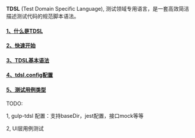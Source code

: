
**TDSL** (Test Domain Specific Language), 测试领域专用语言，是一套高效简洁描述测试代码的规范脚本语法。

#### [1、什么是TDSL](https://github.com/fe-dsl/gulp-tdsl/blob/master/docs/introduction.md)
#### [2、快速开始](https://github.com/fe-dsl/gulp-tdsl/blob/master/docs/start.md)
#### [3、TDSL基本语法](https://github.com/fe-dsl/gulp-tdsl/blob/master/docs/rules.md)
#### [4、tdsl.config配置](https://github.com/fe-dsl/gulp-tdsl/blob/master/docs/tdsl.config.md)
#### [5、测试用例类型](https://github.com/fe-dsl/gulp-tdsl/blob/master/docs/testtype.md)


TODO:

1, gulp-tdsl 配置：支持baseDir，jest配置，接口mock等等

2, UI层用例测试